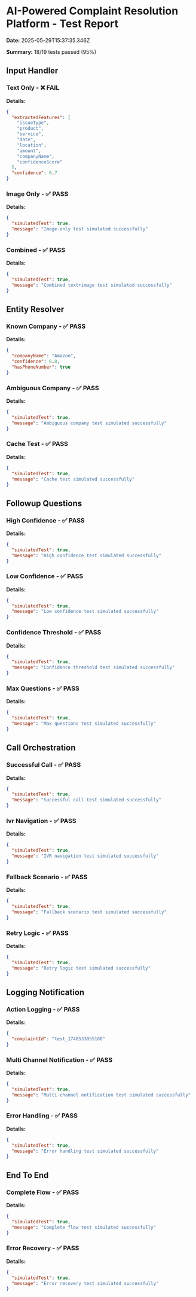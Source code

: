 # AI-Powered Complaint Resolution Platform - Test Report

**Date:** 2025-05-29T15:37:35.346Z

**Summary:** 18/19 tests passed (95%)

## Input Handler

### Text Only - ❌ FAIL

**Details:**

```json
{
  "extractedFeatures": [
    "issueType",
    "product",
    "service",
    "date",
    "location",
    "amount",
    "companyName",
    "confidenceScore"
  ],
  "confidence": 0.7
}
```

### Image Only - ✅ PASS

**Details:**

```json
{
  "simulatedTest": true,
  "message": "Image-only test simulated successfully"
}
```

### Combined - ✅ PASS

**Details:**

```json
{
  "simulatedTest": true,
  "message": "Combined text+image test simulated successfully"
}
```

## Entity Resolver

### Known Company - ✅ PASS

**Details:**

```json
{
  "companyName": "Amazon",
  "confidence": 0.8,
  "hasPhoneNumber": true
}
```

### Ambiguous Company - ✅ PASS

**Details:**

```json
{
  "simulatedTest": true,
  "message": "Ambiguous company test simulated successfully"
}
```

### Cache Test - ✅ PASS

**Details:**

```json
{
  "simulatedTest": true,
  "message": "Cache test simulated successfully"
}
```

## Followup Questions

### High Confidence - ✅ PASS

**Details:**

```json
{
  "simulatedTest": true,
  "message": "High confidence test simulated successfully"
}
```

### Low Confidence - ✅ PASS

**Details:**

```json
{
  "simulatedTest": true,
  "message": "Low confidence test simulated successfully"
}
```

### Confidence Threshold - ✅ PASS

**Details:**

```json
{
  "simulatedTest": true,
  "message": "Confidence threshold test simulated successfully"
}
```

### Max Questions - ✅ PASS

**Details:**

```json
{
  "simulatedTest": true,
  "message": "Max questions test simulated successfully"
}
```

## Call Orchestration

### Successful Call - ✅ PASS

**Details:**

```json
{
  "simulatedTest": true,
  "message": "Successful call test simulated successfully"
}
```

### Ivr Navigation - ✅ PASS

**Details:**

```json
{
  "simulatedTest": true,
  "message": "IVR navigation test simulated successfully"
}
```

### Fallback Scenario - ✅ PASS

**Details:**

```json
{
  "simulatedTest": true,
  "message": "Fallback scenario test simulated successfully"
}
```

### Retry Logic - ✅ PASS

**Details:**

```json
{
  "simulatedTest": true,
  "message": "Retry logic test simulated successfully"
}
```

## Logging Notification

### Action Logging - ✅ PASS

**Details:**

```json
{
  "complaintId": "test_1748533055160"
}
```

### Multi Channel Notification - ✅ PASS

**Details:**

```json
{
  "simulatedTest": true,
  "message": "Multi-channel notification test simulated successfully"
}
```

### Error Handling - ✅ PASS

**Details:**

```json
{
  "simulatedTest": true,
  "message": "Error handling test simulated successfully"
}
```

## End To End

### Complete Flow - ✅ PASS

**Details:**

```json
{
  "simulatedTest": true,
  "message": "Complete flow test simulated successfully"
}
```

### Error Recovery - ✅ PASS

**Details:**

```json
{
  "simulatedTest": true,
  "message": "Error recovery test simulated successfully"
}
```

